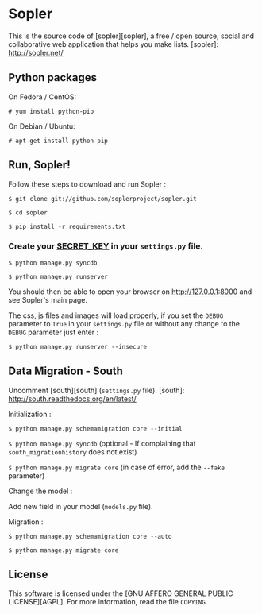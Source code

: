 Sopler
======

This is the source code of [sopler][sopler], a free / open source, social and collaborative web application that helps you make lists.
[sopler]: http://sopler.net/

Python packages
-------

On Fedora / CentOS:

`# yum install python-pip`

On Debian / Ubuntu:

`# apt-get install python-pip`

Run, Sopler!
-------
Follow these steps to download and run Sopler :

  `$ git clone git://github.com/soplerproject/sopler.git`
  
  `$ cd sopler`
  
  `$ pip install -r requirements.txt`
  
  ### Create your [SECRET_KEY][SECRET_KEY] in your ``settings.py`` file. ###
  [SECRET_KEY]: https://docs.djangoproject.com/en/dev/ref/settings/#secret-key
  `$ python manage.py syncdb`
  
  `$ python manage.py runserver`

You should then be able to open your browser on http://127.0.0.1:8000 and see Sopler's main page.

The css, js files and images will load properly, if you set the `DEBUG` parameter to `True` in your ``settings.py`` file or without any change to the `DEBUG` parameter just enter :

`$ python manage.py runserver --insecure`

Data Migration - South
-------

Uncomment [south][south] (``settings.py`` file).
[south]: http://south.readthedocs.org/en/latest/

Initialization :

`$ python manage.py schemamigration core --initial`
 
`$ python manage.py syncdb` (optional - If complaining that `south_migrationhistory` does not exist)
 
`$ python manage.py migrate core` (in case of error, add the `--fake` parameter)


Change the model :

Add new field in your model (``models.py`` file).


Migration :

`$ python manage.py schemamigration core --auto`
 
`$ python manage.py migrate core`

License
-------
This software is licensed under the [GNU AFFERO GENERAL PUBLIC LICENSE][AGPL]. For more
information, read the file ``COPYING``.
